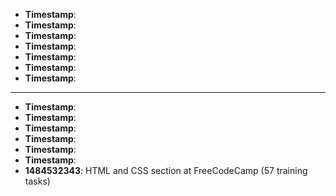 * **Timestamp**:
* **Timestamp**:
* **Timestamp**:
* **Timestamp**:
* **Timestamp**:
* **Timestamp**:
* **Timestamp**:

---
* **Timestamp**:
* **Timestamp**:
* **Timestamp**:
* **Timestamp**:
* **Timestamp**:
* **Timestamp**:
* **1484532343**: HTML and CSS section at FreeCodeCamp (57 training tasks)
